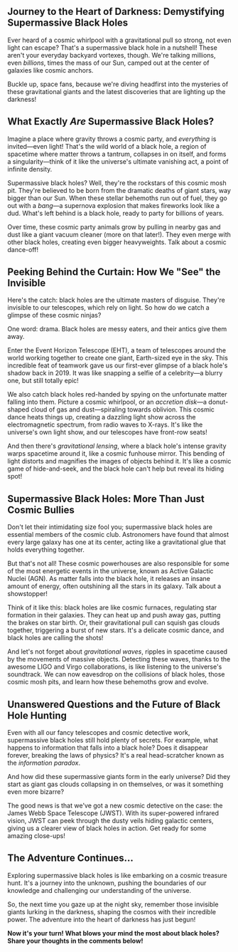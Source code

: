 ## Journey to the Heart of Darkness: Demystifying Supermassive Black Holes

Ever heard of a cosmic whirlpool with a gravitational pull so strong, not even light can escape?  That's a supermassive black hole in a nutshell!  These aren't your everyday backyard vortexes, though. We're talking millions, even *billions*, times the mass of our Sun, camped out at the center of galaxies like cosmic anchors. 

Buckle up, space fans, because we're diving headfirst into the mysteries of these gravitational giants and the latest discoveries that are lighting up the darkness!

## What Exactly *Are* Supermassive Black Holes?

Imagine a place where gravity throws a cosmic party, and *everything* is invited—even light!  That's the wild world of a black hole, a region of spacetime where matter throws a tantrum, collapses in on itself, and forms a singularity—think of it like the universe's ultimate vanishing act, a point of infinite density.

Supermassive black holes? Well, they're the rockstars of this cosmic mosh pit.  They're believed to be born from the dramatic deaths of giant stars, way bigger than our Sun. When these stellar behemoths run out of fuel, they go out with a *bang*—a supernova explosion that makes fireworks look like a dud.  What's left behind is a black hole, ready to party for billions of years.

Over time, these cosmic party animals grow by pulling in nearby gas and dust like a giant vacuum cleaner (more on that later!). They even merge with other black holes, creating even bigger heavyweights. Talk about a cosmic dance-off!

## Peeking Behind the Curtain: How We "See" the Invisible

Here's the catch: black holes are the ultimate masters of disguise. They're invisible to our telescopes, which rely on light.  So how do we catch a glimpse of these cosmic ninjas? 

One word: drama.  Black holes are messy eaters, and their antics give them away.

Enter the Event Horizon Telescope (EHT), a team of telescopes around the world working together to create one giant, Earth-sized eye in the sky.  This incredible feat of teamwork gave us our first-ever glimpse of a black hole's shadow back in 2019. It was like snapping a selfie of a celebrity—a blurry one, but still totally epic!

We also catch black holes red-handed by spying on the unfortunate matter falling into them.  Picture a cosmic whirlpool, or an *accretion disk*—a donut-shaped cloud of gas and dust—spiraling towards oblivion. This cosmic dance heats things up, creating a dazzling light show across the electromagnetic spectrum, from radio waves to X-rays. It's like the universe's own light show, and our telescopes have front-row seats!

And then there's *gravitational lensing*, where a black hole's intense gravity warps spacetime around it, like a cosmic funhouse mirror.  This bending of light distorts and magnifies the images of objects behind it. It's like a cosmic game of hide-and-seek, and the black hole can't help but reveal its hiding spot!

## Supermassive Black Holes: More Than Just Cosmic Bullies

Don't let their intimidating size fool you; supermassive black holes are essential members of the cosmic club.  Astronomers have found that almost every large galaxy has one at its center, acting like a gravitational glue that holds everything together.

But that's not all! These cosmic powerhouses are also responsible for some of the most energetic events in the universe, known as Active Galactic Nuclei (AGN). As matter falls into the black hole, it releases an insane amount of energy, often outshining all the stars in its galaxy. Talk about a showstopper!

Think of it like this:  black holes are like cosmic furnaces, regulating star formation in their galaxies. They can heat up and push away gas, putting the brakes on star birth.  Or, their gravitational pull can squish gas clouds together, triggering a burst of new stars. It's a delicate cosmic dance, and black holes are calling the shots!

And let's not forget about *gravitational waves*, ripples in spacetime caused by the movements of massive objects.  Detecting these waves, thanks to the awesome LIGO and Virgo collaborations, is like listening to the universe's soundtrack.  We can now eavesdrop on the collisions of black holes, those cosmic mosh pits, and learn how these behemoths grow and evolve.

## Unanswered Questions and the Future of Black Hole Hunting

Even with all our fancy telescopes and cosmic detective work, supermassive black holes still hold plenty of secrets. For example, what happens to information that falls into a black hole? Does it disappear forever, breaking the laws of physics? It's a real head-scratcher known as the *information paradox*.

And how did these supermassive giants form in the early universe? Did they start as giant gas clouds collapsing in on themselves, or was it something even more bizarre?

The good news is that we've got a new cosmic detective on the case: the James Webb Space Telescope (JWST). With its super-powered infrared vision, JWST can peek through the dusty veils hiding galactic centers, giving us a clearer view of black holes in action. Get ready for some amazing close-ups!

## The Adventure Continues...

Exploring supermassive black holes is like embarking on a cosmic treasure hunt. It's a journey into the unknown, pushing the boundaries of our knowledge and challenging our understanding of the universe.  

So, the next time you gaze up at the night sky, remember those invisible giants lurking in the darkness, shaping the cosmos with their incredible power.  The adventure into the heart of darkness has just begun!

**Now it's your turn! What blows your mind the most about black holes?  Share your thoughts in the comments below!**